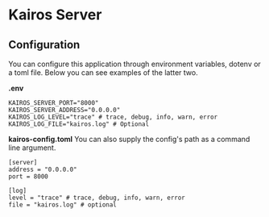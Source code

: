 # Kairos Server

## Configuration

You can configure this application through environment variables, dotenv or a toml file. Below you can see examples of the latter two. 

**.env**
```
KAIROS_SERVER_PORT="8000"
KAIROS_SERVER_ADDRESS="0.0.0.0"
KAIROS_LOG_LEVEL="trace" # trace, debug, info, warn, error
KAIROS_LOG_FILE="kairos.log" # Optional
```

**kairos-config.toml**
You can also supply the config's path as a command line argument.
```
[server]
address = "0.0.0.0"
port = 8000

[log]
level = "trace" # trace, debug, info, warn, error
file = "kairos.log" # optional
```